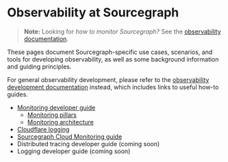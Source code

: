 # Observability at Sourcegraph

> **Note:** Looking for _how to monitor Sourcegraph?_ See the [observability documentation](https://docs.sourcegraph.com/admin/observability).

These pages document Sourcegraph-specific use cases, scenarios, and tools for developing observability, as well as some background information and guiding principles.

For general observability development, please refer to the [observability development documentation](https://docs.sourcegraph.com/dev/background-information/observability) instead, which includes links to useful how-to guides.

- [Monitoring developer guide](monitoring.md)
  - [Monitoring pillars](monitoring_pillars.md)
  - [Monitoring architecture](./monitoring_architecture.md)
- [Cloudflare logging](cloudflare.md)
- [Sourcegraph Cloud Monitoring guide](cloud_monitoring.md)
- Distributed tracing developer guide (coming soon)
- Logging developer guide (coming soon)
